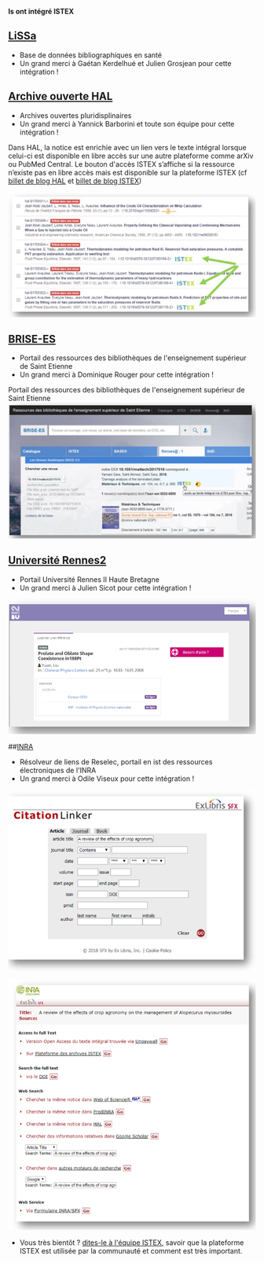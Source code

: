 **ls ont intégré ISTEX**

## [LiSSa](http://www.lissa.fr)

- Base de données bibliographiques en santé
- Un grand merci à Gaétan Kerdelhué et Julien Grosjean pour cette intégration !


## [Archive ouverte HAL](https://hal.archives-ouvertes.fr/)

- Archives ouvertes pluridisplinaires 
- Un grand merci à Yannick Barborini et toute son équipe pour cette intégration !

Dans HAL, la notice est enrichie avec un lien vers le texte intégral lorsque celui-ci est disponible en libre accès sur une autre plateforme comme arXiv ou PubMed Central. Le bouton d'accès ISTEX s’affiche si la ressource n’existe pas en libre accès mais est disponible sur la plateforme ISTEX (cf [billet de blog HAL](https://www.ccsd.cnrs.fr/2018/02/faciliter-acces-au-texte-integral-en-signalant-les-ressources-en-libre-acces/) et [billet de blog ISTEX](http://blog.istex.fr/une-nouvelle-integration-du-bouton-istex-hal/))

[![interrogationhal](../../img/istexhal1.JPG)](https://hal.archives-ouvertes.fr/hal-01705904)


## [BRISE-ES](https://catalogue-brisees.univ-st-etienne.fr/accueil.html#) 

- Portail des ressources des bibliothèques de l'enseignement supérieur de Saint Etienne
- Un grand merci à Dominique Rouger pour cette intégration !

Portail des ressources des bibliothèques de l'enseignement supérieur de Saint Etienne
![intégration st Etienne](../../img/SaintEtienne.JPG)

 
## [Université Rennes2](https://www.bu.univ-rennes2.fr)

- Portail Université Rennes II Haute Bretagne 
- Un grand merci à Julien Sicot pour cette intégration !

![intégration rennes2](../../img/sfxv2-rennes2.PNG)


##[INRA](http://openurl.ist.inra.fr:3410/sfxlcl41/cgi/core/citation-linker.cgi)

- Résolveur de liens de Reselec, portail en ist des ressources électroniques de l'INRA
- Un grand merci à Odile Viseux pour cette intégration !

![intégration inrar](../../img/resolverinra.PNG)

![intégration inra](../../img/inra.PNG)


- Vous très bientôt ? [dites-le à l'équipe ISTEX](mailto:contact@listes.istex.fr), savoir que la plateforme ISTEX est utilisée par la communauté et comment est très important.



